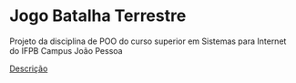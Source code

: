 # Jogo Batalha Terrestre
Projeto da disciplina de POO do curso superior em Sistemas para Internet do IFPB Campus João Pessoa

[Descrição](https://www.dropbox.com/sh/96wyzcpzepe61jx/AAAsHTkduYrL8ZbrsBzo3oSna/PROJETO1?dl=0&preview=POO-projeto1-2019-2-Jogo+Batalha+Terrestre-versao2.pdf&subfolder_nav_tracking=1)

